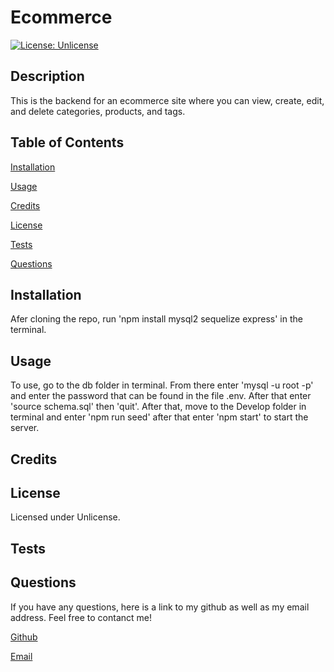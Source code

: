 
# Ecommerce
[![License: Unlicense](https://img.shields.io/badge/license-Unlicense-blue.svg)](http://unlicense.org/)
## Description
This is the backend for an ecommerce site where you can view, create, edit, and delete categories, products, and tags.
## Table of Contents
[Installation](#installation)

[Usage](#usage)

[Credits](#credits)

[License](#license)

[Tests](#tests)

[Questions](#questions)

## Installation
Afer cloning the repo, run 'npm install mysql2 sequelize express' in the terminal. 
## Usage
To use, go to the db folder in terminal. From there enter 'mysql -u root -p' and enter the password that can be found in the file .env. After that enter 'source schema.sql' then 'quit'. After that, move to the Develop folder in terminal and enter 'npm run seed' after that enter 'npm start' to start the server.
## Credits

## License
Licensed under Unlicense.
## Tests

## Questions
If you have any questions, here is a link to my github as well as my email address. Feel free to contanct me!

[Github](github.com/andysanchez726 "My Github")

[Email](andysanchez726@gmail.com "My Email")
  